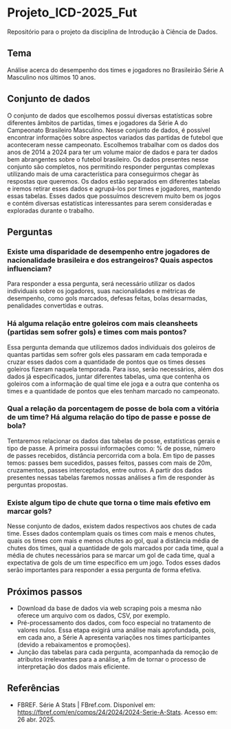 # Projeto_ICD-2025_Fut
Repositório para o projeto da disciplina de Introdução à Ciência de Dados.

## Tema
Análise acerca do desempenho dos times e jogadores no Brasileirão Série A Masculino nos últimos 10 anos.

## Conjunto de dados
O conjunto de dados que escolhemos possui diversas estatísticas sobre diferentes âmbitos de partidas, times e jogadores da Série A do Campeonato Brasileiro Masculino. Nesse conjunto de dados, é possível encontrar informações sobre aspectos variados das partidas de futebol que aconteceram nesse campeonato. Escolhemos trabalhar com os dados dos anos de 2014 a 2024 para ter um volume maior de dados e para ter dados bem abrangentes sobre o futebol brasileiro.
Os dados presentes nesse conjunto são completos, nos permitindo responder perguntas complexas utilizando mais de uma característica para conseguirmos chegar às respostas que queremos. Os dados estão separados em diferentes tabelas e iremos retirar esses dados e agrupá-los por times e jogadores, mantendo essas tabelas. Esses dados que possuímos descrevem muito bem os jogos e contém diversas estatísticas interessantes para serem consideradas e exploradas durante o trabalho.
## Perguntas
### Existe uma disparidade de desempenho entre jogadores de nacionalidade brasileira e dos estrangeiros? Quais aspectos influenciam?
Para responder a essa pergunta, será necessário utilizar os dados individuais sobre os jogadores, suas nacionalidades e métricas de desempenho, como gols marcados, defesas feitas, bolas desarmadas, penalidades convertidas e outras.
### Há alguma relação entre goleiros com mais cleansheets (partidas sem sofrer gols) e times com mais pontos?
Essa pergunta demanda que utilizemos dados individuais dos goleiros de quantas partidas sem sofrer gols eles passaram em cada temporada e cruzar esses dados com a quantidade de pontos que os times desses goleiros fizeram naquela temporada. Para isso, serão necessários, além dos dados já especificados, juntar diferentes tabelas, uma que contenha os goleiros com a informação de qual time ele joga e a outra que contenha os times e a quantidade de pontos que eles tenham marcado no campeonato.
### Qual a relação da porcentagem de posse de bola com a vitória de um time? Há alguma relação do tipo de passe e posse de bola?
Tentaremos relacionar os dados das tabelas de posse, estatísticas gerais e tipo de passe. A primeira possui informações como: % de posse, número de passes recebidos, distância percorrida com a bola. Em tipo de passes temos: passes bem sucedidos, passes feitos, passes com mais de 20m, cruzamentos, passes interceptados, entre outros. A partir dos dados presentes nessas tabelas faremos nossas análises a fim de responder às perguntas propostas.
### Existe algum tipo de chute que torna o time mais efetivo em marcar gols?
Nesse conjunto de dados, existem dados respectivos aos chutes de cada time. Esses dados contemplam quais os times com mais e menos chutes, quais os times com mais e menos chutes ao gol, qual a distância média de chutes dos times, qual a quantidade de gols marcados por cada time, qual a média de chutes necessários para se marcar um gol de cada time, qual a expectativa de gols de um time específico em um jogo. Todos esses dados serão importantes para responder a essa pergunta de forma efetiva.
## Próximos passos
- Download da base de dados via web scraping pois a mesma não oferece um arquivo com os dados, CSV, por exemplo.
- Pré-processamento dos dados, com foco especial no tratamento de valores nulos. Essa etapa exigirá uma análise mais aprofundada, pois, em cada ano, a Série A apresenta variações nos times participantes (devido a rebaixamentos e promoções).
- Junção das tabelas para cada pergunta, acompanhada da remoção de atributos irrelevantes para a análise, a fim de tornar o processo de interpretação dos dados mais eficiente.
## Referências
- FBREF. Série A Stats | FBref.com. Disponível em: https://fbref.com/en/comps/24/2024/2024-Serie-A-Stats. Acesso em: 26 abr. 2025.

